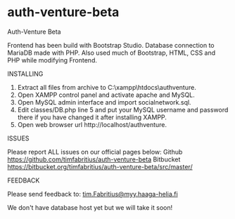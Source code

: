 # auth-venture-beta
Auth-Venture Beta

Frontend has been build with Bootstrap Studio.
Database connection to MariaDB made with PHP.
Also used much of Bootstrap, HTML, CSS and PHP while modifying Frontend.

INSTALLING

1) Extract all files from archive to C:\xampp\htdocs\authventure.
2) Open XAMPP control panel and activate apache and MySQL.
3) Open MySQL admin interface and import socialnetwork.sql.
4) Edit classes/DB.php line 5 and put your MySQL username and password there if you have changed it after installing XAMPP.
5) Open web browser url http://localhost/authventure.

ISSUES

Please report ALL issues on our official pages below:
Github https://github.com/timfabritius/auth-venture-beta
Bitbucket https://bitbucket.org/timfabritius/auth-venture-beta/src/master/

FEEDBACK

Please send feedback to:
tim.Fabritius@myy.haaga-helia.fi

We don't have database host yet but we will take it soon!
